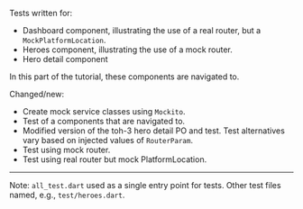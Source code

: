 Tests written for:

- Dashboard component, illustrating the use of a real router, but
  a `MockPlatformLocation`.
- Heroes component, illustrating the use of a mock router.
- Hero detail component

In this part of the tutorial, these components are navigated to.

Changed/new:

- Create mock service classes using `Mockito`.
- Test of a components that are navigated to.
- Modified version of the toh-3 hero detail PO and test. Test alternatives
  vary based on injected values of `RouterParam`.
- Test using mock router.
- Test using real router but mock PlatformLocation.

----

Note: `all_test.dart` used as a single entry point for tests.
Other test files named, e.g., `test/heroes.dart`.
